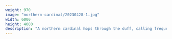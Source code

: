 ```yaml
---
weight: 970
image: "northern-cardinal/20230428-1.jpg"
width: 6000
height: 4000
description: "A northern cardinal hops through the duff, calling frequently<br/>f/5.0, 1/40, 155.0 mm, iso400"
---
```

